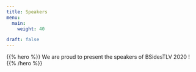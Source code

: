 ```yaml
---
title: Speakers
menu:
  main:
    weight: 40

draft: false
---
```




{{% hero %}}
We are proud to present the speakers of BSidesTLV 2020 !
{{% /hero %}}

